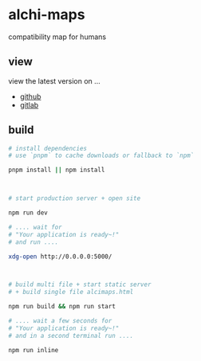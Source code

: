 # alchi-maps

compatibility map for humans

## view

view the latest version on ...

* [github](https://milahu.github.io/alchi/src/alchi-maps/public/alchi-maps.html#A1_e/bxfoto_s+m_1110_0_en_np)
* [gitlab](https://milahu.gitlab.io/alchi/src/alchi-maps/public/alchi-maps.html#A1_e/bxfoto_s+m_1110_0_en_np)

## build

```sh
# install dependencies
# use `pnpm` to cache downloads or fallback to `npm`

pnpm install || npm install



# start production server + open site

npm run dev

# .... wait for
# "Your application is ready~!"
# and run ....

xdg-open http://0.0.0.0:5000/



# build multi file + start static server
# + build single file alcimaps.html

npm run build && npm run start

# .... wait a few seconds for
# "Your application is ready~!"
# and in a second terminal run ....

npm run inline
```

